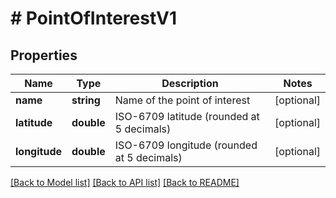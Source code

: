 # # PointOfInterestV1

## Properties

Name | Type | Description | Notes
------------ | ------------- | ------------- | -------------
**name** | **string** | Name of the point of interest | [optional]
**latitude** | **double** | ISO-6709 latitude (rounded at 5 decimals) | [optional]
**longitude** | **double** | ISO-6709 longitude (rounded at 5 decimals) | [optional]

[[Back to Model list]](../../README.md#models) [[Back to API list]](../../README.md#endpoints) [[Back to README]](../../README.md)
